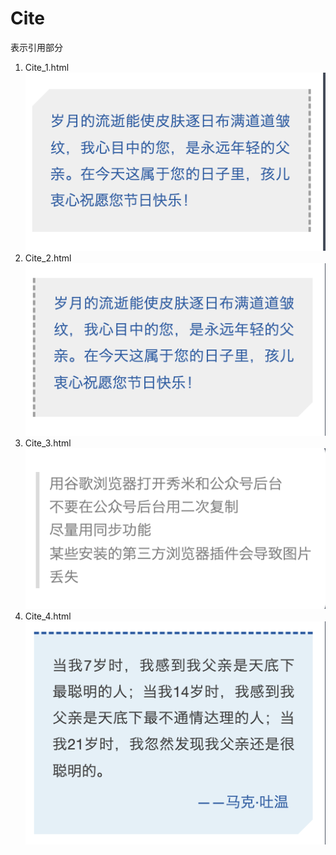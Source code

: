 


# Cite
表示引用部分
1. Cite_1.html\
![Cite_1](_imgs/Cite/cite_1.png)
2. Cite_2.html\
![Cite_2](_imgs/Cite/cite_2.png)
3. Cite_3.html\
![Cite_3](_imgs/Cite/cite_3.png)
4. Cite_4.html\
![Cite_4](_imgs/Cite/cite_4.png)